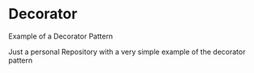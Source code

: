 Decorator
=========

Example of a Decorator Pattern

Just a personal Repository with a very simple example of the decorator pattern
